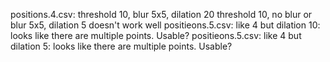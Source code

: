 positions.4.csv: threshold 10, blur 5x5, dilation 20
threshold 10, no blur or blur 5x5, dilation 5 doesn't work well
positieons.5.csv: like 4 but dilation 10: looks like there are multiple points. Usable?
positieons.5.csv: like 4 but dilation 5: looks like there are multiple points. Usable?

